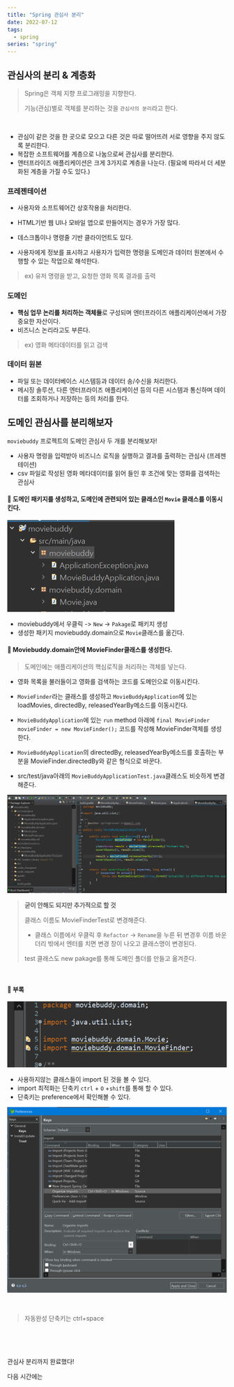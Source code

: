 ```yaml
---
title: "Spring 관심사 분리"
date: 2022-07-12
tags:
  - spring
series: "spring"
---
```


## 관심사의 분리 & 계층화

> Spring은 객체 지향 프로그래밍을 지향한다.
>
> 기능(관심)별로 객체를 분리하는 것을 `관심사의 분리`라고 한다.

<br/>

- 관심이 같은 것을 한 곳으로 모으고 다른 것은 따로 떨어뜨려 서로 영향을 주지 않도록 분리한다.
- 복잡한 소프트웨어를 계층으로 나눔으로써 관심사를 분리한다.
- 앤터프라이즈 애플리케이션은 크게 3가지로 계층을 나눈다. (필요에 따라서 더 세분화된 계층을 가질 수도 있다.)

### 프레젠테이션

- 사용자와 소프트웨어간 상호작용을 처리한다.

- HTML기반 웹 UI나 모바일 앱으로 만들어지는 경우가 가장 많다.
- 데스크톱이나 명령줄 기반 클라이언트도 있다.
- 사용자에게 정보를 표시하고 사용자가 입력한 명령을 도메인과 데이터 원본에서 수행할 수 있는 작업으로 해석한다.

> ex) 유저 명령을 받고, 요청한 영화 목록 결과를 출력

### 도메인

- **핵심 업무 논리를 처리하는 객체들**로 구성되며 엔터프라이즈 애플리케이션에서 가장 중요한 자산이다.
- 비즈니스 논리라고도 부른다.

> ex) 영화 메타데이터를 읽고 검색

### 데이터 원본

- 파일 또는 데이터베이스 시스템등과 데이터 송/수신을 처리한다.
- 메시징 솔루션, 다른 엔터프라이즈 애플리케이션 등의 다른 시스템과 통신하며 데이터를 조회하거나 저장하는 등의 처리를 한다.

## 도메인 관심사를 분리해보자

`moviebuddy` 프로젝트의 도메인 관심사 두 개를 분리해보자!

- 사용자 명령을 입력받아 비즈니스 로직을 실행하고 결과를 출력하는 관심사 (프레젠테이션)
- csv 파일로 작성된 영화 메타데이터를 읽어 들인 후 조건에 맞는 영화를 검색하는 관심사

#### 📌 도메인 패키지를 생성하고, 도메인에 관련되어 있는 클래스인 `Movie` 클래스를 이동시킨다.

![](./create_domain.png)

- moviebuddy에서 우클릭 -> `New` -> `Pakage`로 패키지 생성
- 생성한 패키지 moviebuddy.domain으로 `Movie`클래스를 옮긴다.

#### 📌 Moviebuddy.domain안에 MovieFinder클래스를 생성한다.

> 도메인에는 애플리케이션의 핵심로직을 처리하는 객체를 넣는다.

- 영화 목록을 불러들이고 영화를 검색하는 코드를 도메인으로 이동시킨다.

- `MovieFinder`라는 클래스를 생성하고 `MovieBuddyApplication`에 있는 loadMovies, directedBy, releasedYearBy메소드를 이동시킨다.
- `MovieBuddyApplication`에 있는 `run` method 아래에 `final MovieFinder movieFinder = new MovieFinder();` 코드를 작성해 MovieFinder객체를 생성한다.
- `MovieBuddyApplication`의 directedBy, releasedYearBy메소드를 호출하는 부분을 MovieFinder.directedBy와 같은 형식으로 바꾼다.

- src/test/java아래의 `MovieBuddyApplicationTest.java`클래스도 비슷하게 변경해준다.

![](./modify_test.png)

> **굳이 안해도 되지만 추가적으로 할 것**<br/>
>
> 클래스 이름도 MovieFinderTest로 변경해준다.
>
> - 클래스 이름에서 우클릭 후 `Refactor` -> `Rename`을 누른 뒤 변경후 이름 바운더리 밖에서 엔터를 치면 변경 창이 나오고 클래스명이 변경된다.
>
> test 클래스도 new pakage를 통해 도메인 폴더를 만들고 옮겨준다.

<br/>

#### 📌 부록

![](test-import.png)

- 사용하지않는 클래스들이 import 된 것을 볼 수 있다.
- import 최적화는 단축키 `ctrl` + `O` +`shift`를 통해 할 수 있다.
- 단축키는 preference에서 확인해볼 수 있다.

![](./ref-keys.png)

<br/>

> 자동완성 단축키는 ctrl+space

<br/><br/><br/>

관심사 분리까지 완료했다!<br/>

다음 시간에는 
